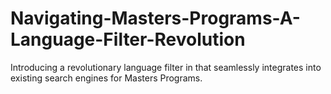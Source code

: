 # Navigating-Masters-Programs-A-Language-Filter-Revolution
Introducing a revolutionary language filter in that seamlessly integrates into existing search engines for Masters Programs.
